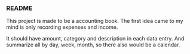 ### README

This project is made to be a accounting book.
The first idea came to my mind is only recording expenses and income.

It should have amount, category and description in each data entry.
And summarize all by day, week, month, so there also would be a calendar.